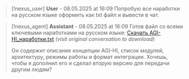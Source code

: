 >[!nexus_user] **User** - 08.05.2025 at 16:09
> Попробую все наработки на русском языке оформить как txt файл и вывести в чат.
<!-- UID: bbb2153f-6c7b-4265-ba9d-cb48cedaef83 -->




>[!nexus_agent] **Assistant** - 08.05.2025 at 16:09
> Готов файл со всеми ключевыми наработками на русском языке: 
> [Скачать AGI-HI_наработки.txt](https://chat.openai.com/c/681b008c-4114-800a-aa5c-41a0db288203) *(visit original conversation to download)*
> 
> Он содержит описание концепции AGI-HI, список модулей, архитектуру, режимы работы и формат интеграции. Хочешь, чтобы я дополнил его и сделал вторую версию для передачи другим людям?
<!-- UID: 33b58e29-f886-45d8-9f02-45a50c944730 -->